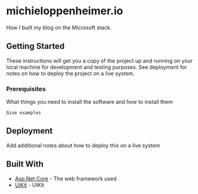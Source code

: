 # michieloppenheimer.io
How I built my blog on the Microsoft stack.

## Getting Started

These instructions will get you a copy of the project up and running on your local machine for development and testing 
purposes. See deployment for notes on how to deploy the project on a live system.

### Prerequisites

What things you need to install the software and how to install them

```
Give examples
```

## Deployment

Add additional notes about how to deploy this on a live system

## Built With

* [Asp.Net Core](https://docs.microsoft.com/en-us/aspnet/core/?view=aspnetcore-2.1) - The web framework used
* [UiKit](https://getuikit.com/) - UIKit

